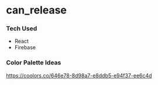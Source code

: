 # can_release
### Tech Used
* React
* Firebase

### Color Palette Ideas
https://coolors.co/646e78-8d98a7-e8ddb5-e94f37-ee6c4d